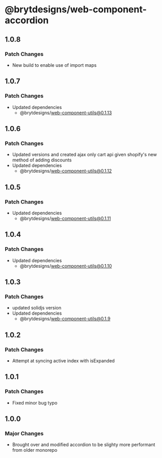 # @brytdesigns/web-component-accordion

## 1.0.8

### Patch Changes

- New build to enable use of import maps

## 1.0.7

### Patch Changes

- Updated dependencies
  - @brytdesigns/web-component-utils@0.1.13

## 1.0.6

### Patch Changes

- Updated versions and created ajax only cart api given shopify's new method of adding discounts
- Updated dependencies
  - @brytdesigns/web-component-utils@0.1.12

## 1.0.5

### Patch Changes

- Updated dependencies
  - @brytdesigns/web-component-utils@0.1.11

## 1.0.4

### Patch Changes

- Updated dependencies
  - @brytdesigns/web-component-utils@0.1.10

## 1.0.3

### Patch Changes

- updated solidjs version
- Updated dependencies
  - @brytdesigns/web-component-utils@0.1.9

## 1.0.2

### Patch Changes

- Attempt at syncing active index with isExpanded

## 1.0.1

### Patch Changes

- Fixed minor bug typo

## 1.0.0

### Major Changes

- Brought over and modified accordion to be slighty more performant from older monorepo
